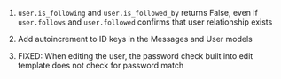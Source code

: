 1. `user.is_following` and `user.is_followed_by` returns False, even if `user.follows` and `user.followed` confirms that user relationship exists

2. Add autoincrement to ID keys in the Messages and User models

3. FIXED: When editing the user, the password check built into edit template does not check for password match